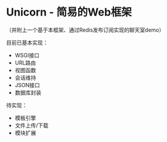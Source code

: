 # Unicorn - 简易的Web框架
（并附上一个基于本框架、通过Redis发布订阅实现的聊天室demo）

目前已基本实现：
- WSGI接口
- URL路由
- 视图函数
- 会话维持
- JSON接口
- 数据库封装

待实现：
- 模板引擎
- 文件上传/下载
- 模块扩展

